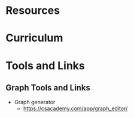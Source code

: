 # Resources
# Curriculum 
# Tools and Links
## Graph Tools and Links
- Graph generator
    - https://csacademy.com/app/graph_editor/ 